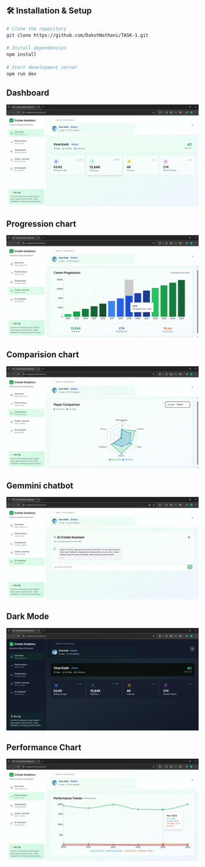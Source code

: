 ## 🛠️ Installation & Setup

```bash
# Clone the repository
git clone https://github.com/DakshNathani/TASK-1.git

# Install dependencies
npm install

# Start development server
npm run dev
```

## Dashboard
![Img2](./images/ad51241801c649cd8f974bb1b81d32a5.jpg)
## Progression chart
![Img1](./images/62ca20ad17b5479d82f047b75c6eb7a3.jpg)
## Comparision chart
![Img3](./images/cd50f179a2354852b78f22cb75027d5d.jpg)
## Gemmini chatbot
![Img4](./images/d24ec422e93940d9a7bce5f52db79b47.jpg)
## Dark Mode
![Img5](./images/d90954353b364edbbe20eec83a597973.jpg)
## Performance Chart
![Img6](./images/ec57f4c5c2334636b6b1c1bd0c6872dc.jpg)